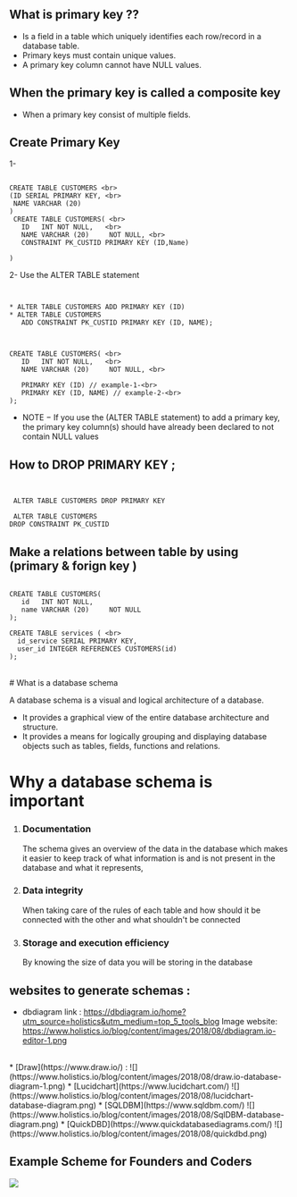 
## What is primary key ?? 
*  Is a field in a table which uniquely identifies    each row/record in a database table.
* Primary keys must contain unique values.
* A primary key column cannot have NULL values.

## When the primary key is called a composite key
* When a primary key consist of multiple fields.

## Create Primary Key

1- 
```

CREATE TABLE CUSTOMERS <br>
(ID SERIAL PRIMARY KEY, <br>
 NAME VARCHAR (20)
) 
 CREATE TABLE CUSTOMERS( <br>
   ID   INT NOT NULL,   <br>   
   NAME VARCHAR (20)     NOT NULL, <br>
   CONSTRAINT PK_CUSTID PRIMARY KEY (ID,Name)

)
```

2-  Use the ALTER TABLE statement

```


* ALTER TABLE CUSTOMERS ADD PRIMARY KEY (ID) 
* ALTER TABLE CUSTOMERS 
   ADD CONSTRAINT PK_CUSTID PRIMARY KEY (ID, NAME); 

```

```


CREATE TABLE CUSTOMERS( <br>
   ID   INT NOT NULL,   <br>   
   NAME VARCHAR (20)     NOT NULL, <br>

   PRIMARY KEY (ID) // example-1-<br>
   PRIMARY KEY (ID, NAME) // example-2-<br>
);

```

* NOTE − If you use the (ALTER TABLE statement) to add a primary key, the primary key column(s) should have already been declared to not contain NULL values


## How to DROP PRIMARY KEY ;

```


 ALTER TABLE CUSTOMERS DROP PRIMARY KEY

 ALTER TABLE CUSTOMERS
DROP CONSTRAINT PK_CUSTID

```

## Make a relations between table by using (primary & forign key )

```

CREATE TABLE CUSTOMERS( 
   id   INT NOT NULL,   
   name VARCHAR (20)     NOT NULL
); 

CREATE TABLE services ( <br>
  id_service SERIAL PRIMARY KEY,
  user_id INTEGER REFERENCES CUSTOMERS(id)
);

````

<br>
# What is a database schema

A database schema is a visual and logical architecture of a database.

- It provides a graphical view of the entire database architecture and structure.
- It provides a means for logically grouping and displaying database objects such as tables, fields, functions and relations.

# Why a database schema is important

1. ### Documentation

   The schema gives an overview of the data in the database which
   makes it easier to keep track of what information is and is not present in the database and what it represents,

2. ### Data integrity

   When taking care of the rules of each table and how should it be connected with the other and what shouldn't be connected

3. ### Storage and execution efficiency
   By knowing the size of data you will be storing in the database

 ## websites to generate schemas :
* dbdiagram
link : https://dbdiagram.io/home?utm_source=holistics&utm_medium=top_5_tools_blog
Image website: https://www.holistics.io/blog/content/images/2018/08/dbdiagram.io-editor-1.png
</br>
 * [Draw](https://www.draw.io/) : 
![](https://www.holistics.io/blog/content/images/2018/08/draw.io-database-diagram-1.png)
* [Lucidchart](https://www.lucidchart.com/)
![](https://www.holistics.io/blog/content/images/2018/08/lucidchart-database-diagram.png)
* [SQLDBM](https://www.sqldbm.com/)
![](https://www.holistics.io/blog/content/images/2018/08/SqlDBM-database-diagram.png)
* [QuickDBD](https://www.quickdatabasediagrams.com/)
![](https://www.holistics.io/blog/content/images/2018/08/quickdbd.png)


## Example Scheme for Founders and Coders
![](https://files.gitter.im/Asmaathabet/E9Ho/thumb/QuickDBD-export.png)

